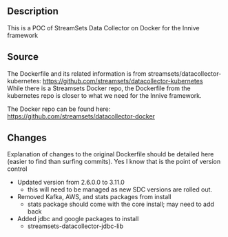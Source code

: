 ## Description
This is a POC of StreamSets Data Collector on Docker for the Innive framework

## Source
The Dockerfile and its related information is from streamsets/datacollector-kubernetes: https://github.com/streamsets/datacollector-kubernetes  
While there is a Streamsets Docker repo, the Dockerfile from the kubernetes repo is closer to what we need for the Innive framework.

The Docker repo can be found here: https://github.com/streamsets/datacollector-docker

## Changes
Explanation of changes to the original Dockerfile should be detailed here (easier to find than surfing commits).  Yes I know that is the point of version control  

- Updated version from 2.6.0.0 to 3.11.0
  - this will need to be managed as new SDC versions are rolled out.  
- Removed Kafka, AWS, and stats packages from install
  - stats package should come with the core install; may need to add back  
- Added jdbc and google packages to install
  - streamsets-datacollector-jdbc-lib
